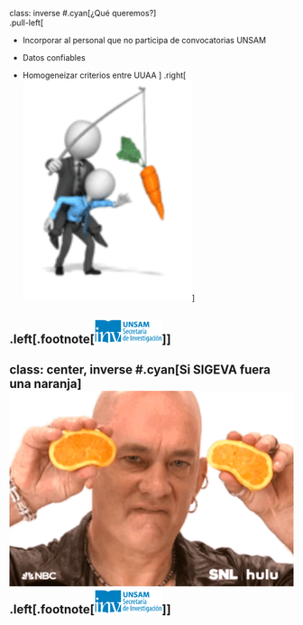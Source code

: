 class: inverse
#.cyan[¿Qué queremos?]
</br>
.pull-left[
* Incorporar al personal que no participa de convocatorias UNSAM

* Datos confiables

* Homogeneizar criterios entre UUAA
]
.right[<img src="./public/CUXglttwoVwJy.gif" width="300">]

.left[.footnote[<img src="./public/LogoSecInvHorizontalFondoTranspColor.gif" width="120">]]
---
class: center, inverse
#.cyan[Si SIGEVA fuera una naranja]
<img src="./public/3o7TKPdUkkbCAVqWk0.gif" width="640">
.left[.footnote[<img src="./public/LogoSecInvHorizontalFondoTranspColor.gif" width="120">]]
---
